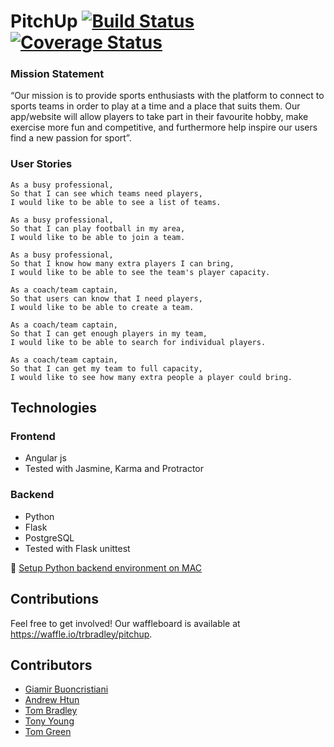 # PitchUp [![Build Status](https://travis-ci.org/trbradley/pitchup.svg?branch=master)](https://travis-ci.org/trbradley/pitchup) [![Coverage Status](https://coveralls.io/repos/github/trbradley/pitchup/badge.svg?branch=master)](https://coveralls.io/github/trbradley/pitchup?branch=master)

### Mission Statement
“Our mission is to provide sports enthusiasts with the platform to connect to sports teams in order to play at a time and a place that suits them. Our app/website will allow players to take part in their favourite hobby, make exercise more fun and competitive, and furthermore help inspire our users find a new passion for sport”.

### User Stories
```
As a busy professional,
So that I can see which teams need players,
I would like to be able to see a list of teams.

As a busy professional,
So that I can play football in my area,
I would like to be able to join a team.

As a busy professional,
So that I know how many extra players I can bring,
I would like to be able to see the team's player capacity.

As a coach/team captain,
So that users can know that I need players,
I would like to be able to create a team.

As a coach/team captain,
So that I can get enough players in my team,
I would like to be able to search for individual players.

As a coach/team captain,
So that I can get my team to full capacity,
I would like to see how many extra people a player could bring.

```

## Technologies

### Frontend
* Angular js
* Tested with Jasmine, Karma and Protractor

### Backend
* Python
* Flask
* PostgreSQL
* Tested with Flask unittest


💊 [Setup Python backend environment on MAC](docs/setup_backend.md)

## Contributions

Feel free to get involved! Our waffleboard is available at https://waffle.io/trbradley/pitchup.

## Contributors

* [Giamir Buoncristiani](https://github.com/michaellennox)
* [Andrew Htun](https://github.com/Htunny)
* [Tom Bradley](https://github.com/trbradley)
* [Tony Young](https://github.com/TY231618)
* [Tom Green](https://github.com/Tmgree)
